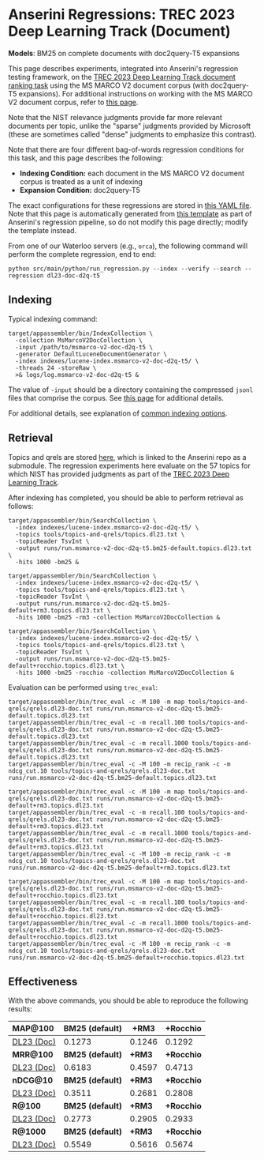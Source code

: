 # Anserini Regressions: TREC 2023 Deep Learning Track (Document)

**Models**: BM25 on complete documents with doc2query-T5 expansions

This page describes experiments, integrated into Anserini's regression testing framework, on the [TREC 2023 Deep Learning Track document ranking task](https://trec.nist.gov/data/deep2023.html) using the MS MARCO V2 document corpus (with doc2query-T5 expansions).
For additional instructions on working with the MS MARCO V2 document corpus, refer to [this page](../../docs/experiments-msmarco-v2.md).

Note that the NIST relevance judgments provide far more relevant documents per topic, unlike the "sparse" judgments provided by Microsoft (these are sometimes called "dense" judgments to emphasize this contrast).

Note that there are four different bag-of-words regression conditions for this task, and this page describes the following:

+ **Indexing Condition:** each document in the MS MARCO V2 document corpus is treated as a unit of indexing
+ **Expansion Condition:** doc2query-T5

The exact configurations for these regressions are stored in [this YAML file](../../src/main/resources/regression/dl23-doc-d2q-t5.yaml).
Note that this page is automatically generated from [this template](../../src/main/resources/docgen/templates/dl23-doc-d2q-t5.template) as part of Anserini's regression pipeline, so do not modify this page directly; modify the template instead.

From one of our Waterloo servers (e.g., `orca`), the following command will perform the complete regression, end to end:

```
python src/main/python/run_regression.py --index --verify --search --regression dl23-doc-d2q-t5
```

## Indexing

Typical indexing command:

```
target/appassembler/bin/IndexCollection \
  -collection MsMarcoV2DocCollection \
  -input /path/to/msmarco-v2-doc-d2q-t5 \
  -generator DefaultLuceneDocumentGenerator \
  -index indexes/lucene-index.msmarco-v2-doc-d2q-t5/ \
  -threads 24 -storeRaw \
  >& logs/log.msmarco-v2-doc-d2q-t5 &
```

The value of `-input` should be a directory containing the compressed `jsonl` files that comprise the corpus.
See [this page](../../docs/experiments-msmarco-v2.md) for additional details.

For additional details, see explanation of [common indexing options](../../docs/common-indexing-options.md).

## Retrieval

Topics and qrels are stored [here](https://github.com/castorini/anserini-tools/tree/master/topics-and-qrels), which is linked to the Anserini repo as a submodule.
The regression experiments here evaluate on the 57 topics for which NIST has provided judgments as part of the [TREC 2023 Deep Learning Track](https://trec.nist.gov/data/deep2023.html).

After indexing has completed, you should be able to perform retrieval as follows:

```
target/appassembler/bin/SearchCollection \
  -index indexes/lucene-index.msmarco-v2-doc-d2q-t5/ \
  -topics tools/topics-and-qrels/topics.dl23.txt \
  -topicReader TsvInt \
  -output runs/run.msmarco-v2-doc-d2q-t5.bm25-default.topics.dl23.txt \
  -hits 1000 -bm25 &

target/appassembler/bin/SearchCollection \
  -index indexes/lucene-index.msmarco-v2-doc-d2q-t5/ \
  -topics tools/topics-and-qrels/topics.dl23.txt \
  -topicReader TsvInt \
  -output runs/run.msmarco-v2-doc-d2q-t5.bm25-default+rm3.topics.dl23.txt \
  -hits 1000 -bm25 -rm3 -collection MsMarcoV2DocCollection &

target/appassembler/bin/SearchCollection \
  -index indexes/lucene-index.msmarco-v2-doc-d2q-t5/ \
  -topics tools/topics-and-qrels/topics.dl23.txt \
  -topicReader TsvInt \
  -output runs/run.msmarco-v2-doc-d2q-t5.bm25-default+rocchio.topics.dl23.txt \
  -hits 1000 -bm25 -rocchio -collection MsMarcoV2DocCollection &
```

Evaluation can be performed using `trec_eval`:

```
target/appassembler/bin/trec_eval -c -M 100 -m map tools/topics-and-qrels/qrels.dl23-doc.txt runs/run.msmarco-v2-doc-d2q-t5.bm25-default.topics.dl23.txt
target/appassembler/bin/trec_eval -c -m recall.100 tools/topics-and-qrels/qrels.dl23-doc.txt runs/run.msmarco-v2-doc-d2q-t5.bm25-default.topics.dl23.txt
target/appassembler/bin/trec_eval -c -m recall.1000 tools/topics-and-qrels/qrels.dl23-doc.txt runs/run.msmarco-v2-doc-d2q-t5.bm25-default.topics.dl23.txt
target/appassembler/bin/trec_eval -c -M 100 -m recip_rank -c -m ndcg_cut.10 tools/topics-and-qrels/qrels.dl23-doc.txt runs/run.msmarco-v2-doc-d2q-t5.bm25-default.topics.dl23.txt

target/appassembler/bin/trec_eval -c -M 100 -m map tools/topics-and-qrels/qrels.dl23-doc.txt runs/run.msmarco-v2-doc-d2q-t5.bm25-default+rm3.topics.dl23.txt
target/appassembler/bin/trec_eval -c -m recall.100 tools/topics-and-qrels/qrels.dl23-doc.txt runs/run.msmarco-v2-doc-d2q-t5.bm25-default+rm3.topics.dl23.txt
target/appassembler/bin/trec_eval -c -m recall.1000 tools/topics-and-qrels/qrels.dl23-doc.txt runs/run.msmarco-v2-doc-d2q-t5.bm25-default+rm3.topics.dl23.txt
target/appassembler/bin/trec_eval -c -M 100 -m recip_rank -c -m ndcg_cut.10 tools/topics-and-qrels/qrels.dl23-doc.txt runs/run.msmarco-v2-doc-d2q-t5.bm25-default+rm3.topics.dl23.txt

target/appassembler/bin/trec_eval -c -M 100 -m map tools/topics-and-qrels/qrels.dl23-doc.txt runs/run.msmarco-v2-doc-d2q-t5.bm25-default+rocchio.topics.dl23.txt
target/appassembler/bin/trec_eval -c -m recall.100 tools/topics-and-qrels/qrels.dl23-doc.txt runs/run.msmarco-v2-doc-d2q-t5.bm25-default+rocchio.topics.dl23.txt
target/appassembler/bin/trec_eval -c -m recall.1000 tools/topics-and-qrels/qrels.dl23-doc.txt runs/run.msmarco-v2-doc-d2q-t5.bm25-default+rocchio.topics.dl23.txt
target/appassembler/bin/trec_eval -c -M 100 -m recip_rank -c -m ndcg_cut.10 tools/topics-and-qrels/qrels.dl23-doc.txt runs/run.msmarco-v2-doc-d2q-t5.bm25-default+rocchio.topics.dl23.txt
```

## Effectiveness

With the above commands, you should be able to reproduce the following results:

| **MAP@100**                                                                                                  | **BM25 (default)**| **+RM3**  | **+Rocchio**|
|:-------------------------------------------------------------------------------------------------------------|-----------|-----------|-----------|
| [DL23 (Doc)](https://microsoft.github.io/msmarco/TREC-Deep-Learning)                                         | 0.1273    | 0.1246    | 0.1292    |
| **MRR@100**                                                                                                  | **BM25 (default)**| **+RM3**  | **+Rocchio**|
| [DL23 (Doc)](https://microsoft.github.io/msmarco/TREC-Deep-Learning)                                         | 0.6183    | 0.4597    | 0.4713    |
| **nDCG@10**                                                                                                  | **BM25 (default)**| **+RM3**  | **+Rocchio**|
| [DL23 (Doc)](https://microsoft.github.io/msmarco/TREC-Deep-Learning)                                         | 0.3511    | 0.2681    | 0.2808    |
| **R@100**                                                                                                    | **BM25 (default)**| **+RM3**  | **+Rocchio**|
| [DL23 (Doc)](https://microsoft.github.io/msmarco/TREC-Deep-Learning)                                         | 0.2773    | 0.2905    | 0.2933    |
| **R@1000**                                                                                                   | **BM25 (default)**| **+RM3**  | **+Rocchio**|
| [DL23 (Doc)](https://microsoft.github.io/msmarco/TREC-Deep-Learning)                                         | 0.5549    | 0.5616    | 0.5674    |

